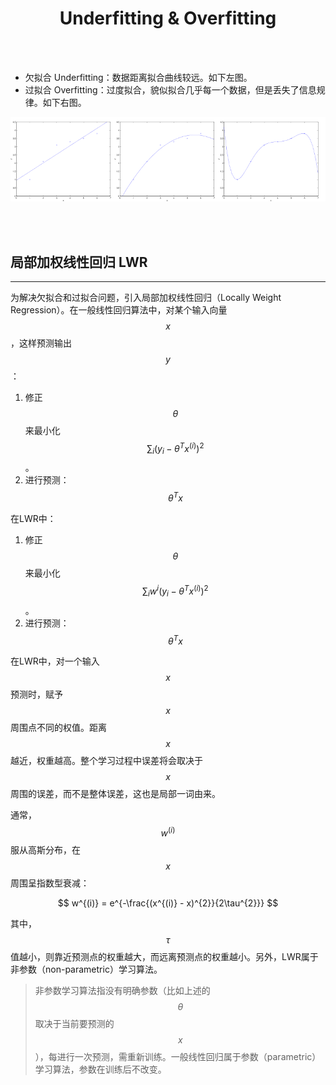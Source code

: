 # <center>Underfitting & Overfitting</center>



<br></br>

* 欠拟合 Underfitting：数据距离拟合曲线较远。如下左图。
* 过拟合 Overfitting：过度拟合，貌似拟合几乎每一个数据，但是丢失了信息规律。如下右图。

![](./Images/fitting.png)

<br></br>



## 局部加权线性回归 LWR
----
为解决欠拟合和过拟合问题，引入局部加权线性回归（Locally Weight Regression）。在一般线性回归算法中，对某个输入向量$$x$$，这样预测输出$$y$$：
1. 修正$$\theta$$来最小化$$\sum_{i}(y_{i}-\theta^{T}x^{(i)})^{2}$$。
2. 进行预测：$$\theta^{T}x$$

在LWR中：
1. 修正$$\theta$$来最小化$$\sum_{i}w^{i}(y_{i}-\theta^{T}x^{(i)})^{2}$$。
2. 进行预测：$$\theta^{T}x$$

在LWR中，对一个输入$$x$$预测时，赋予$$x$$周围点不同的权值。距离$$x$$越近，权重越高。整个学习过程中误差将会取决于$$x$$周围的误差，而不是整体误差，这也是局部一词由来。

通常，$$w^{(i)}$$服从高斯分布，在$$x$$周围呈指数型衰减：

$$
w^{(i)} = e^{-\frac{(x^{(i)} - x)^{2}}{2\tau^{2}}}
$$

其中，$$\tau$$值越小，则靠近预测点的权重越大，而远离预测点的权重越小。另外，LWR属于非参数（non-parametric）学习算法。

> 非参数学习算法指没有明确参数（比如上述的$$\theta$$取决于当前要预测的$$x$$），每进行一次预测，需重新训练。一般线性回归属于参数（parametric）学习算法，参数在训练后不改变。